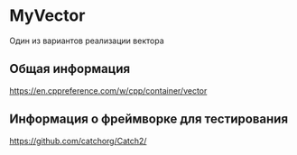 # MyVector
Один из вариантов реализации вектора


## Общая информация
https://en.cppreference.com/w/cpp/container/vector

## Информация о фреймворке для тестирования
https://github.com/catchorg/Catch2/

